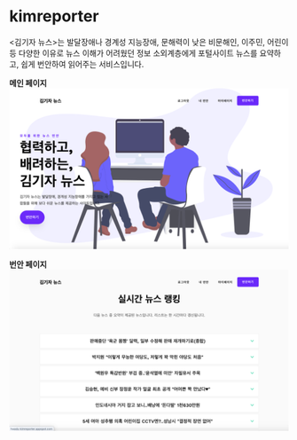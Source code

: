 # kimreporter

<김기자 뉴스>는 발달장애나 경계성 지능장애, 문해력이 낮은 비문해인, 이주민, 어린이 등 다양한 이유로 뉴스 이해가 어려웠던 정보 소외계층에게 포털사이트 뉴스를 요약하고, 쉽게 번안하여 읽어주는 서비스입니다.

**메인 페이지**
![main](./src/main/webapp/resources/images/samples/main.png)

**번안 페이지**
![listAll](./src/main/webapp/resources/images/samples/listAll.png)
